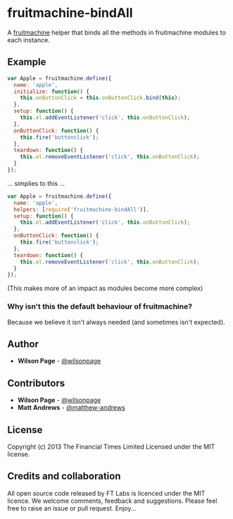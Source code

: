 # fruitmachine-bindAll

A [fruitmachine](http://github.com/ftlabs/fruitmachine) helper that binds all the methods in fruitmachine modules to each instance.

## Example

```js
var Apple = fruitmachine.define({
  name: 'apple',
  initialize: function() {
    this.onButtonClick = this.onButtonClick.bind(this);
  },
  setup: function() {
    this.el.addEventListener('click', this.onButtonClick);
  },
  onButtonClick: function() {
    this.fire('buttonclick');
  },
  teardown: function() {
    this.el.removeEventListener('click', this.onButtonClick);
  }
});
```

... simplies to this ...


```js
var Apple = fruitmachine.define({
  name: 'apple',
  helpers: [require('fruitmachine-bindAll')],
  setup: function() {
    this.el.addEventListener('click', this.onButtonClick);
  },
  onButtonClick: function() {
    this.fire('buttonclick');
  },
  teardown: function() {
    this.el.removeEventListener('click', this.onButtonClick);
  }
});
```

(This makes more of an impact as modules become more complex)

### Why isn't this the default behaviour of fruitmachine?
Because we believe it isn't always needed (and sometimes isn't expected).

## Author

- **Wilson Page** - [@wilsonpage](http://github.com/wilsonpage)

## Contributors

- **Wilson Page** - [@wilsonpage](http://github.com/wilsonpage)
- **Matt Andrews** - [@matthew-andrews](http://github.com/matthew-andrews)

## License
Copyright (c) 2013 The Financial Times Limited
Licensed under the MIT license.

## Credits and collaboration

All open source code released by FT Labs is licenced under the MIT licence. We welcome comments, feedback and suggestions. Please feel free to raise an issue or pull request. Enjoy...
